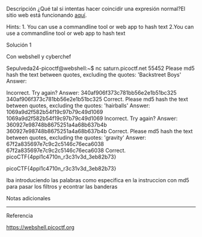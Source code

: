 Descripción
¿Qué tal si intentas hacer coincidir una expresión normal?El sitio web está funcionando [aquí](http://saturn.picoctf.net:58107/).


Hints:
1.⁠ ⁠You can use a commandline tool or web app to hash text
2.You can use a commandline tool or web app to hash text


Solución 1

Con webshell y cyberchef

Sepulveda24-picoctf@webshell:~$ nc saturn.picoctf.net 55452
Please md5 hash the text between quotes, excluding the quotes: 'Backstreet Boys'
Answer: 


Incorrect. Try again?
Answer: 
340af906f373c781bb56e2e1b51bc325
340af906f373c781bb56e2e1b51bc325
Correct.
Please md5 hash the text between quotes, excluding the quotes: 'hairballs'
Answer: 
1069a9d2f582b54f19c97b79c49d1069
1069a9d2f582b54f19c97b79c49d1069
Incorrect. Try again?
Answer: 
360927e98748b8675251a4a68b637b4b
360927e98748b8675251a4a68b637b4b
Correct.
Please md5 hash the text between quotes, excluding the quotes: 'gravity'
Answer: 
67f2a835697e7c9c2c5146c76eca6038
67f2a835697e7c9c2c5146c76eca6038
Correct.
picoCTF{4ppl1c4710n_r3c31v3d_3eb82b73}

picoCTF{4ppl1c4710n_r3c31v3d_3eb82b73}


Iba introduciendo las palabras como especifica en la instruccion con md5 para pasar los filtros y econtrar las banderas

Notas adicionales

--------------------


Referencia

https://webshell.picoctf.org